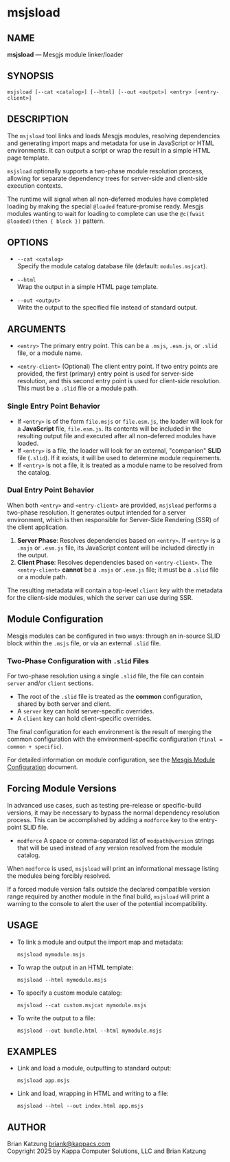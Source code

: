 # msjsload

## NAME

**msjsload** — Mesgjs module linker/loader

## SYNOPSIS

```
msjsload [--cat <catalog>] [--html] [--out <output>] <entry> [<entry-client>]
```

## DESCRIPTION

The `msjsload` tool links and loads Mesgjs modules, resolving dependencies and generating import maps and metadata for use in JavaScript or HTML environments. It can output a script or wrap the result in a simple HTML page template.

`msjsload` optionally supports a two-phase module resolution process, allowing for separate dependency trees for server-side and client-side execution contexts.

The runtime will signal when all non-deferred modules have completed loading by making the special `@loaded` feature-promise ready. Mesgjs modules wanting to wait for loading to complete can use the `@c(fwait @loaded)(then { block })` pattern.

## OPTIONS

- `--cat <catalog>`  
  Specify the module catalog database file (default: `modules.msjcat`).

- `--html`  
  Wrap the output in a simple HTML page template.

- `--out <output>`  
  Write the output to the specified file instead of standard output.

## ARGUMENTS

- `<entry>`
  The primary entry point. This can be a `.msjs`, `.esm.js`, or `.slid` file, or a module name.

- `<entry-client>` (Optional)
  The client entry point. If two entry points are provided, the first (primary) entry point is used for server-side resolution, and this second entry point is used for client-side resolution. This must be a `.slid` file or a module path.

### Single Entry Point Behavior

- If `<entry>` is of the form `file.msjs` or `file.esm.js`, the loader will look for a **JavaScript** file, `file.esm.js`. Its contents will be included in the resulting output file and executed after all non-deferred modules have loaded.
- If `<entry>` is a file, the loader will look for an external, "companion" **SLID** file (`.slid`). If it exists, it will be used to determine module requirements.
- If `<entry>` is not a file, it is treated as a module name to be resolved from the catalog.

### Dual Entry Point Behavior

When both `<entry>` and `<entry-client>` are provided, `msjsload` performs a two-phase resolution. It generates output intended for a server environment, which is then responsible for Server-Side Rendering (SSR) of the client application.

1.  **Server Phase**: Resolves dependencies based on `<entry>`. If `<entry>` is a `.msjs` or `.esm.js` file, its JavaScript content will be included directly in the output.
2.  **Client Phase**: Resolves dependencies based on `<entry-client>`. The `<entry-client>` **cannot** be a `.msjs` or `.esm.js` file; it must be a `.slid` file or a module path.

The resulting metadata will contain a top-level `client` key with the metadata for the client-side modules, which the server can use during SSR.

## Module Configuration

Mesgjs modules can be configured in two ways: through an in-source SLID block within the `.msjs` file, or via an external `.slid` file.

### Two-Phase Configuration with `.slid` Files

For two-phase resolution using a single `.slid` file, the file can contain `server` and/or `client` sections.

- The root of the `.slid` file is treated as the **common** configuration, shared by both server and client.
- A `server` key can hold server-specific overrides.
- A `client` key can hold client-specific overrides.

The final configuration for each environment is the result of merging the common configuration with the environment-specific configuration (`final = common + specific`).

For detailed information on module configuration, see the [Mesgjs Module Configuration](../Mesgjs-Module-Configuration.md) document.

## Forcing Module Versions

In advanced use cases, such as testing pre-release or specific-build versions, it may be necessary to bypass the normal dependency resolution process. This can be accomplished by adding a `modforce` key to the entry-point SLID file.

- `modforce`
  A space or comma-separated list of `modpath@version` strings that will be used instead of any version resolved from the module catalog.

When `modforce` is used, `msjsload` will print an informational message listing the modules being forcibly resolved.

If a forced module version falls outside the declared compatible version range required by another module in the final build, `msjsload` will print a warning to the console to alert the user of the potential incompatibility.

## USAGE

- To link a module and output the import map and metadata:
  ```
  msjsload mymodule.msjs
  ```

- To wrap the output in an HTML template:
  ```
  msjsload --html mymodule.msjs
  ```

- To specify a custom module catalog:
  ```
  msjsload --cat custom.msjcat mymodule.msjs
  ```

- To write the output to a file:
  ```
  msjsload --out bundle.html --html mymodule.msjs
  ```

## EXAMPLES

- Link and load a module, outputting to standard output:
  ```
  msjsload app.msjs
  ```

- Link and load, wrapping in HTML and writing to a file:
  ```
  msjsload --html --out index.html app.msjs
  ```

## AUTHOR

Brian Katzung <briank@kappacs.com>  
Copyright 2025 by Kappa Computer Solutions, LLC and Brian Katzung